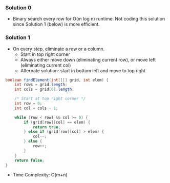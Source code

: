 ### Solution 0

- Binary search every row for O(m log n) runtime. Not coding this solution since Solution 1 (below) is more efficient.

### Solution 1

- On every step, eliminate a row or a column.
  - Start in top right corner
  - Always either move down (eliminating current row), or move left (eliminating current col)
  - Alternate solution: start in bottom left and move to top right

```java
boolean findElement(int[][] grid, int elem) {
    int rows = grid.length;
    int cols = grid[0].length;

    /* Start at top right corner */
    int row = 0;
    int col = cols - 1;

    while (row < rows && col >= 0) {
        if (grid[row][col] == elem) {
            return true;
        } else if (grid[row][col] > elem) {
            col--;
        } else {
            row++;
        }
    }
    return false;
}
```

- Time Complexity: O(m+n)
